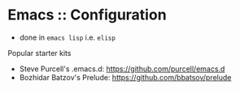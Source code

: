 # Emacs :: Configuration

- done in `emacs lisp` i.e. `elisp`


Popular starter kits
- Steve Purcell's .emacs.d: https://github.com/purcell/emacs.d
- Bozhidar Batzov's Prelude: https://github.com/bbatsov/prelude
